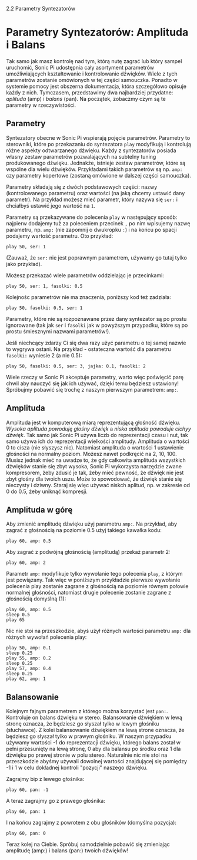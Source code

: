 2.2 Parametry Syntezatorów

# Parametry Syntezatorów: Amplituda i Balans

Tak samo jak masz kontrolę nad tym, którą nutę zagrać lub który sampel 
uruchomić, Sonic Pi udostępnia cały asortyment parametrów umożliwiających 
kształtowanie i kontrolowanie dźwięków. Wiele z tych parametrów zostanie 
omówionych w tej części samouczka. Ponadto w systemie pomocy jest obszerna 
dokumentacja, która szczegółowo opisuje każdy z nich. Tymczasem, przedstawimy 
dwa najbardziej przydatne: *aplituda* (amp) i *balans* (pan). Na początek, 
zobaczmy czym są te parametry w rzeczywistości.

## Parametry

Syntezatory obecne w Sonic Pi wspierają pojęcie parametrów. Parametry to 
sterowniki, które po przekazaniu do syntezatora `play` modyfikują 
i kontrolują różne aspekty odtwarzanego dźwięku. Każdy z syntezatorów 
posiada własny zestaw parametrów pozwalających na subtelny tuning 
produkowanego dźwięku. Jednakże, istnieje zestaw parametrów, które 
są wspólne dla wielu dźwięków. Przykładami takich parametrów są np. `amp:` 
czy parametry kopertowe (zostaną omówione w dalszej części samouczka).

Parametry składają się z dwóch podstawowych części: nazwy (kontrolowanego 
parametru) oraz wartości (na jaką chcemy ustawić dany parametr). 
Na przykład możesz mieć parametr, który nazywa się `ser:` i chciałbyś 
ustawić jego wartość na `1`.

Parametry są przekazywane do polecenia `play` w następujący sposób: 
najpierw dodajemy tuż za poleceniem przecinek `,` po nim wpisujemy nazwę 
parametru, np. `amp:` (nie zapomnij o dwukropku `:`) i na końcu po spacji 
podajemy wartość parametru. Oto przykład: 

```
play 50, ser: 1
```

(Zauważ, że `ser:` nie jest poprawnym parametrem, używamy go tutaj tylko 
jako przykład).

Możesz przekazać wiele parametrów oddzielając je przecinkami: 

```
play 50, ser: 1, fasolki: 0.5
```

Kolejnośc parametrów nie ma znaczenia, poniższy kod też zadziała: 

```
play 50, fasolki: 0.5, ser: 1
```

Parametry, które nie są rozpoznawane przez dany syntezator są po prostu 
ignorowane (tak jak `ser` i `fasolki` jak w powyższym przypadku, które są 
po prostu śmiesznymi nazwami parametrów!).

Jeśli niechcący zdarzy Ci się dwa razy użyć parametru o tej samej nazwie 
to wygrywa ostani. Na przykład - ostateczna wartość dla parametru `fasolki:` 
wyniesie 2 (a nie 0.5):

```
play 50, fasolki: 0.5, ser: 3, jajka: 0.1, fasolki: 2
```

Wiele rzeczy w Sonic Pi akceptuje parametry, warto więc poświęcić parę 
chwil aby nauczyć się jak ich używać, dzięki temu będziesz ustawiony! 
Spróbujmy pobawić się trochę z naszym pierwszym parametrem: `amp:`.

## Amplituda

Amplituda jest w komputerową miarą reprezentującą głośność dźwięku. 
*Wysoka aplituda powoduję głośny dźwięk* a *niska aplituda powoduje 
cichyy dźwięk*. Tak samo jak Sonic Pi używa liczb do reprezentacji 
czasu i nut, tak samo używa ich do reprezentacji wielkości amplitudy. 
Amplituda o wartości 0 to cisza (nie słyszysz nic). Natomiast amplituda 
o wartości 1 ustawienie głośności na normalny poziom. Możesz nawet 
podkręcić na 2, 10, 100. Musisz jednak mieć na uwadze to, że gdy całkowita 
amplituda wszystkich dźwięków stanie się zbyt wysoka, Sonic Pi wykorzysta 
narzędzie zwane kompresorem, żeby zdusić je tak, żeby mieć pewność, że 
dźwięk nie jest zbyt głośny dla twoich uszu. Może to spowodować, że dźwięk 
stanie się nieczysty i dziwny. Staraj się więc używać niskch aplitud, 
np. w zakresie od 0 do 0.5, żeby uniknąć kompresji.

## Amplituda w górę

Aby zmienić amplitudę dźwięku użyj parametru `amp:`. Na przykład, 
aby zagrać z głośnością na poziomie 0.5 użyj takiego kawałka kodu: 

```
play 60, amp: 0.5
```

Aby zagrać z podwójną głośnością (amplitudą) przekaż parametr 2:

```
play 60, amp: 2
```

Parametr `amp:` modyfikuje tylko wywołanie tego polecenia `play`, z którym 
jest powiązany. Tak więc w poniższym przykładzie pierwsze wywołanie polecenia 
play zostanie zagrane z głośnością na poziomie równym połowie normalnej 
głośności, natomiast drugie polecenie zostanie zagrane z głośnością 
domyślną (1): 

```
play 60, amp: 0.5
sleep 0.5
play 65
```

Nic nie stoi na przeszkodzie, abyś użył różnych wartości parametru `amp:` 
dla różnych wywołań polecenia play: 

```
play 50, amp: 0.1
sleep 0.25
play 55, amp: 0.2
sleep 0.25
play 57, amp: 0.4
sleep 0.25
play 62, amp: 1
```

## Balansowanie

Kolejnym fajnym parametrem z którego można korzystać jest `pan:`. Kontroluje 
on balans dźwięku w stereo. Balansowanie dźwiękiem w lewą stronę oznacza, 
że będziesz go słyszał tylko w lewym głośniku (słuchawce). Z kolei 
balansowanie dźwiękiem na lewą strone oznacza, że będziesz go słyszał tylko 
w prawym głośniku. W naszym przypadku używamy wartości -1 do reprezentacji 
dźwięku, którego balans został w pełni przesunięty na lewą stronę, 0 aby 
dla balansu po środku oraz 1 dla dźwięku po prawej stronie w polu stereo. 
Naturalnie nic nie stoi na przeszkodzie abyśmy używali dowolnej wartości 
znajdującej się pomiędzy -1 i 1 w celu dokładnej kontroli "pozycji" naszego 
dźwięku.

Zagrajmy bip z lewego głośnika:

```
play 60, pan: -1
```

A teraz zagrajmy go z prawego głośnika: 

```
play 60, pan: 1
```

I na końcu zagrajmy z powrotem z obu głośników (domyślna pozycja):

```
play 60, pan: 0
```

Teraz kolej na Ciebie. Spróbuj samodzielnie pobawić się zmieniając 
amplitudę (amp:) i balans (pan:) twoich dźwięków!
